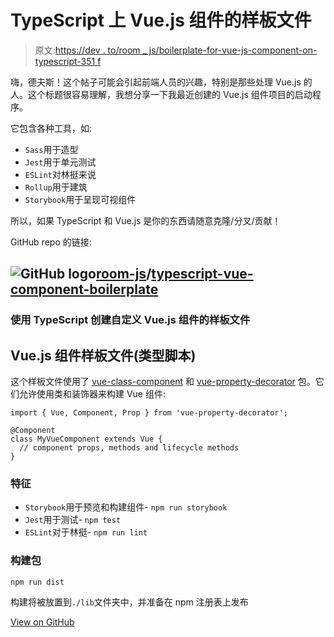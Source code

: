 # TypeScript 上 Vue.js 组件的样板文件

> 原文:[https://dev . to/room _ js/boilerplate-for-vue-js-component-on-typescript-351 f](https://dev.to/room_js/boilerplate-for-vue-js-component-on-typescript-351f)

嗨，德夫斯！这个帖子可能会引起前端人员的兴趣，特别是那些处理 Vue.js 的人。这个标题很容易理解，我想分享一下我最近创建的 Vue.js 组件项目的启动程序。

它包含各种工具，如:

*   `Sass`用于造型
*   `Jest`用于单元测试
*   `ESLint`对林挺来说
*   `Rollup`用于建筑
*   `Storybook`用于呈现可视组件

所以，如果 TypeScript 和 Vue.js 是你的东西请随意克隆/分叉/贡献！

GitHub repo 的链接:

## ![GitHub logo](../Images/a73f630113876d78cff79f59c2125b24.png)[room-js](https://github.com/room-js)/[typescript-vue-component-boilerplate](https://github.com/room-js/typescript-vue-component-boilerplate)

### 使用 TypeScript 创建自定义 Vue.js 组件的样板文件

<article class="markdown-body entry-content container-lg" itemprop="text">

# Vue.js 组件样板文件(类型脚本)

这个样板文件使用了 [vue-class-component](https://www.npmjs.com/package/vue-class-component) 和 [vue-property-decorator](https://www.npmjs.com/package/vue-property-decorator) 包。它们允许使用类和装饰器来构建 Vue 组件:

```
import { Vue, Component, Prop } from 'vue-property-decorator';

@Component
class MyVueComponent extends Vue {
  // component props, methods and lifecycle methods
}
```

### 特征

*   `Storybook`用于预览和构建组件- `npm run storybook`
*   `Jest`用于测试- `npm test`
*   `ESLint`对于林挺- `npm run lint`

### 构建包

```
npm run dist 
```

构建将被放置到`./lib`文件夹中，并准备在 npm 注册表上发布

</article>

[View on GitHub](https://github.com/room-js/typescript-vue-component-boilerplate)